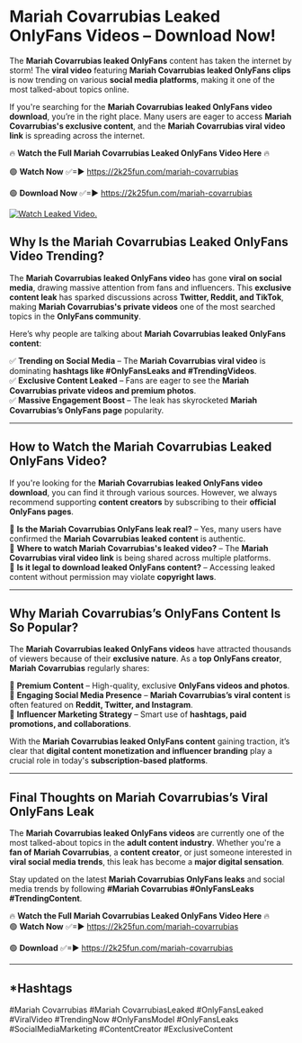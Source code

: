 # Mariah Covarrubias Leaked OnlyFans Videos – Download Now!

The **Mariah Covarrubias leaked OnlyFans** content has taken the internet by storm! The **viral video** featuring **Mariah Covarrubias leaked OnlyFans clips** is now trending on various **social media platforms**, making it one of the most talked-about topics online.  

If you're searching for the **Mariah Covarrubias leaked OnlyFans video download**, you’re in the right place. Many users are eager to access **Mariah Covarrubias's exclusive content**, and the **Mariah Covarrubias viral video link** is spreading across the internet.  

🔥 **Watch the Full Mariah Covarrubias Leaked OnlyFans Video Here** 🔥  

🟢 **Watch Now** ✅=► https://2k25fun.com/mariah-covarrubias

🟢 **Download Now** ✅=► https://2k25fun.com/mariah-covarrubias

[![Watch Leaked Video.](https://miro.medium.com/v2/resize:fit:828/format:webp/1*cilzJN44JGOrTw9NJCrNHA.gif "Watch Leaked Video")](https://2k25fun.com/mariah-covarrubias)

## **Why Is the Mariah Covarrubias Leaked OnlyFans Video Trending?**  

The **Mariah Covarrubias leaked OnlyFans video** has gone **viral on social media**, drawing massive attention from fans and influencers. This **exclusive content leak** has sparked discussions across **Twitter, Reddit, and TikTok**, making **Mariah Covarrubias's private videos** one of the most searched topics in the **OnlyFans community**.  

Here’s why people are talking about **Mariah Covarrubias leaked OnlyFans content**:  

✅ **Trending on Social Media** – The **Mariah Covarrubias viral video** is dominating **hashtags like #OnlyFansLeaks and #TrendingVideos**.  
✅ **Exclusive Content Leaked** – Fans are eager to see the **Mariah Covarrubias private videos and premium photos**.  
✅ **Massive Engagement Boost** – The leak has skyrocketed **Mariah Covarrubias’s OnlyFans page** popularity.  

---

## **How to Watch the Mariah Covarrubias Leaked OnlyFans Video?**  

If you're looking for the **Mariah Covarrubias leaked OnlyFans video download**, you can find it through various sources. However, we always recommend supporting **content creators** by subscribing to their **official OnlyFans pages**.  

🔹 **Is the Mariah Covarrubias OnlyFans leak real?** – Yes, many users have confirmed the **Mariah Covarrubias leaked content** is authentic.  
🔹 **Where to watch Mariah Covarrubias's leaked video?** – The **Mariah Covarrubias viral video link** is being shared across multiple platforms.  
🔹 **Is it legal to download leaked OnlyFans content?** – Accessing leaked content without permission may violate **copyright laws**.  

---

## **Why Mariah Covarrubias’s OnlyFans Content Is So Popular?**  

The **Mariah Covarrubias leaked OnlyFans videos** have attracted thousands of viewers because of their **exclusive nature**. As a **top OnlyFans creator**, **Mariah Covarrubias** regularly shares:  

📌 **Premium Content** – High-quality, exclusive **OnlyFans videos and photos**.  
📌 **Engaging Social Media Presence** – **Mariah Covarrubias’s viral content** is often featured on **Reddit, Twitter, and Instagram**.  
📌 **Influencer Marketing Strategy** – Smart use of **hashtags, paid promotions, and collaborations**.  

With the **Mariah Covarrubias leaked OnlyFans content** gaining traction, it’s clear that **digital content monetization and influencer branding** play a crucial role in today's **subscription-based platforms**.  

---

## **Final Thoughts on Mariah Covarrubias’s Viral OnlyFans Leak**  

The **Mariah Covarrubias leaked OnlyFans videos** are currently one of the most talked-about topics in the **adult content industry**. Whether you're a **fan of Mariah Covarrubias**, a **content creator**, or just someone interested in **viral social media trends**, this leak has become a **major digital sensation**.  

Stay updated on the latest **Mariah Covarrubias OnlyFans leaks** and social media trends by following **#Mariah Covarrubias #OnlyFansLeaks #TrendingContent**.  

🔥 **Watch the Full Mariah Covarrubias Leaked OnlyFans Video Here** 🔥  
🟢 **Watch Now** ✅=► https://2k25fun.com/mariah-covarrubias

🟢 **Download** ✅=► https://2k25fun.com/mariah-covarrubias

---

## *Hashtags
#Mariah Covarrubias #Mariah CovarrubiasLeaked #OnlyFansLeaked #ViralVideo #TrendingNow #OnlyFansModel #OnlyFansLeaks #SocialMediaMarketing #ContentCreator #ExclusiveContent  